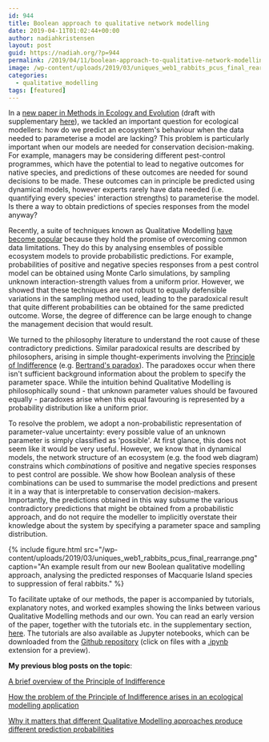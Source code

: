```yaml
---
id: 944
title: Boolean approach to qualitative network modelling
date: 2019-04-11T01:02:44+00:00
author: nadiahkristensen
layout: post
guid: https://nadiah.org/?p=944
permalink: /2019/04/11/boolean-approach-to-qualitative-network-modelling/
image: /wp-content/uploads/2019/03/uniques_web1_rabbits_pcus_final_rearrange.png
categories:
  - qualitative_modelling
tags: [featured]
---
```

In a [new paper in Methods in Ecology and Evolution](https://besjournals.onlinelibrary.wiley.com/doi/10.1111/2041-210X.13179) (draft with supplementary [here](https://nadiah.org/wp-content/uploads/2019/04/MainDocument.pdf)), we tackled an important question for ecological modellers: how do we predict an ecosystem's behaviour when the data needed to parameterise a model are lacking? This problem is particularly important when our models are needed for conservation decision-making. For example, managers may be considering different pest-control programmes, which have the potential to lead to negative outcomes for native species, and predictions of these outcomes are needed for sound decisions to be made. These outcomes can in principle be predicted using dynamical models, however experts rarely have data needed (i.e. quantifying every species' interaction strengths) to parameterise the model. Is there a way to obtain predictions of species responses from the model anyway?

Recently, a suite of techniques known as Qualitative Modelling [have become popular](https://scholar.google.com.sg/scholar?cites=8907589312054427969&as_sdt=2005&sciodt=0,5&hl=en) because they hold the promise of overcoming common data limitations. They do this by analysing ensembles of possible ecosystem models to provide probabilistic predictions. For example, probabilities of positive and negative species responses from a pest control model can be obtained using Monte Carlo simulations, by sampling unknown interaction-strength values from a uniform prior. However, we showed that these techniques are not robust to equally defensible variations in the sampling method used, leading to the paradoxical result that quite different probabilities can be obtained for the same predicted outcome. Worse, the degree of difference can be large enough to change the management decision that would result.

We turned to the philosophy literature to understand the root cause of these contradictory predictions. Similar paradoxical results are described by philosophers, arising in simple thought-experiments involving the [Principle of Indifference](https://en.wikipedia.org/wiki/Principle_of_indifference) (e.g. [Bertrand's paradox](https://en.wikipedia.org/wiki/Bertrand_paradox_(probability))). The paradoxes occur when there isn't sufficient background information about the problem to specify the parameter space. While the intuition behind Qualitative Modelling is philosophically sound - that unknown parameter values should be favoured equally - paradoxes arise when this equal favouring is represented by a probability distribution like a uniform prior.

To resolve the problem, we adopt a non-probabilistic representation of parameter-value uncertainty: every possible value of an unknown parameter is simply classified as 'possible'. At first glance, this does not seem like it would be very useful. However, we know that in dynamical models, the network structure of an ecosystem (e.g. the food web diagram) constrains which _combinations_ of positive and negative species responses to pest control are possible. We show how Boolean analysis of these combinations can be used to summarise the model predictions and present it in a way that is interpretable to conservation decision-makers. Importantly, the predictions obtained in this way subsume the various contradictory predictions that might be obtained from a probabilistic approach, and do not require the modeller to implicitly overstate their knowledge about the system by specifying a parameter space and sampling distribution.

{%
    include figure.html
    src="/wp-content/uploads/2019/03/uniques_web1_rabbits_pcus_final_rearrange.png"
    caption="An example result from our new Boolean qualitative modelling approach, analysing the predicted responses of Macquarie Island species to suppression of feral rabbits."
%}

To facilitate uptake of our methods, the paper is accompanied by tutorials, explanatory notes, and worked examples showing the links between various Qualitative Modelling methods and our own. You can read an early version of the paper, together with the tutorials etc. in the supplementary section, [here](https://nadiah.org/wp-content/uploads/2019/04/MainDocument.pdf). The tutorials are also available as Jupyter notebooks, which can be downloaded from the [Github repository](https://github.com/nadiahpk/qualitative-modelling/tree/master/tutorials) (click on files with a [.ipynb](https://github.com/nadiahpk/qualitative-modelling/blob/master/tutorials/Tutorial-2-Macquarie_Island_case_study.ipynb) extension for a preview).

**My previous blog posts on the topic**:

[A brief overview of the Principle of Indifference](https://nadiah.org/2016/01/19/some-notes-on-the-principle-of-indifference/)

[How the problem of the Principle of Indifference arises in an ecological modelling application](https://nadiah.org/2015/05/20/qualitative-modelling-and-the-principle-of-indifference/)

[Why it matters that different Qualitative Modelling approaches produce different prediction probabilities](https://nadiah.org/2019/02/02/why-does-it-matter-to-conservation-decision-making-if-alternative-qualitative-modelling-methods-produce-contradictory-predictions/)
